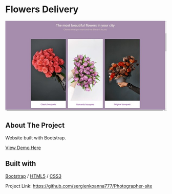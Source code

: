 # Flowers Delivery


<img src="./Flowers.jpg" alt="Image" width="auto">

<!-- ABOUT THE PROJECT -->
## About The Project

Website built with Bootstrap.
  <p>
    <a href="https://flowersdelivery.glitch.me/#decor">View Demo Here</a>
  </p>



## Built with 

[Bootstrap](https://www.w3schools.com/bootstrap/) / [HTML5](https://www.w3schools.com/html/) / [CSS3](https://www.w3schools.com/css/)
  

Project Link: https://github.com/sergienkoanna777/Photographer-site
